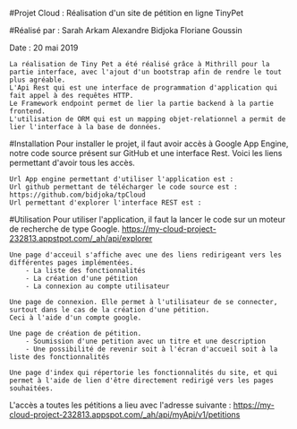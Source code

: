#Projet Cloud : 
Réalisation d'un site de pétition en ligne TinyPet

#Réalisé par : 
	Sarah Arkam
	Alexandre Bidjoka
	Floriane Goussin

Date : 20 mai 2019

	La réalisation de Tiny Pet a été réalisé grâce à Mithrill pour la partie interface, avec l'ajout d'un bootstrap afin de rendre le tout plus agréable.
	L'Api Rest qui est une interface de programmation d'application qui fait appel à des requêtes HTTP.
	Le Framework endpoint permet de lier la partie backend à la partie frontend.
	L'utilisation de ORM qui est un mapping objet-relationnel a permit de lier l'interface à la base de données.



#Installation
Pour installer le projet, il faut avoir accès à Google App Engine, notre code source présent sur GitHub et une interface Rest.
Voici les liens permettant d'avoir tous les accès.

	Url App engine permettant d'utiliser l'application est : 
	Url github permettant de télécharger le code source est : https://github.com/bidjoka/tpCloud
	Url permettant d'explorer l'interface REST est : 


#Utilisation
Pour utiliser l'application, il faut la lancer le code sur un moteur de recherche de type Google. 
https://my-cloud-project-232813.appstpot.com/_ah/api/explorer

	Une page d'acceuil s'affiche avec une des liens redirigeant vers les différentes pages implémentées.
		- La liste des fonctionnalités
		- La création d'une pétition
		- La connexion au compte utilisateur

	Une page de connexion. Elle permet à l'utilisateur de se connecter, surtout dans le cas de la création d'une pétition.
	Ceci à l'aide d'un compte google.

	Une page de création de pétition.
		- Soumission d'une petition avec un titre et une description
		- Une possibilité de revenir soit à l'écran d'accueil soit à la liste des fonctionnalités

	Une page d'index qui répertorie les fonctionnalités du site, et qui permet à l'aide de lien d'être directement redirigé vers les pages souhaitées.


L'accès a toutes les pétitions a lieu avec l'adresse suivante : 
https://my-cloud-project-232813.appspot.com/_ah/api/myApi/v1/petitions

